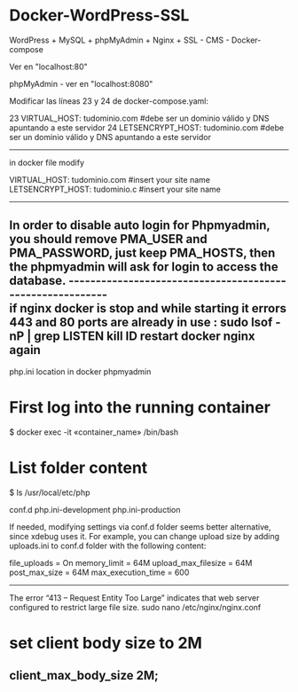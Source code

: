 # Docker-WordPress-SSL
WordPress + MySQL + phpMyAdmin + Nginx + SSL - CMS - Docker-compose

Ver en "localhost:80"

phpMyAdmin - ver en "localhost:8080"

Modificar las líneas 23 y 24 de docker-compose.yaml:

23  VIRTUAL_HOST: tudominio.com        #debe ser un dominio válido y DNS apuntando a este servidor
24  LETSENCRYPT_HOST: tudominio.com    #debe ser un dominio válido y DNS apuntando a este servidor   


********************************************************************************
in docker file modify

VIRTUAL_HOST: tudominio.com        #insert your site name
LETSENCRYPT_HOST: tudominio.c      #insert your site name

************************************************************


In order to disable auto login for Phpmyadmin, you should remove PMA_USER and PMA_PASSWORD, just keep PMA_HOSTS,
then the phpmyadmin will ask for login to access the database.
----------------------------------------------------------\
if nginx docker is stop and while starting it errors 443 and 80 ports are already in use :
sudo lsof -nP | grep LISTEN
kill ID
restart docker nginx again
---------------------------------

php.ini location in docker phpmyadmin
# First log into the running container
$ docker exec -it «container_name» /bin/bash

# List folder content
$ ls /usr/local/etc/php


conf.d  php.ini-development  php.ini-production

If needed, modifying settings via conf.d folder seems better alternative, since xdebug uses it. For example, you can change upload size by adding uploads.ini to conf.d folder with the following content:

file_uploads = On
memory_limit = 64M
upload_max_filesize = 64M
post_max_size = 64M
max_execution_time = 600

------------------------------------
The error “413 – Request Entity Too Large” indicates that web server configured to restrict large file size.
sudo nano /etc/nginx/nginx.conf
# set client body size to 2M #
client_max_body_size 2M;
------------------------------------

